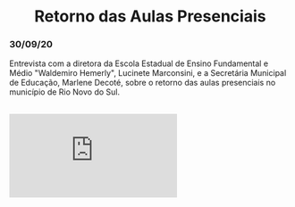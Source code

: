<center><h1>Retorno das Aulas Presenciais</h1></center>
<h3>30/09/20</h3>


Entrevista com a diretora da Escola Estadual de Ensino Fundamental e Médio "Waldemiro Hemerly", Lucinete Marconsini, e a Secretária Municipal de Educação, Marlene Decoté, sobre o 
retorno das aulas presenciais no município de Rio Novo do Sul.

<br>
<div class="containerVideo">
  <iframe class="responsive-iframe-Video" src="https://www.youtube.com/watch?v=D4xJ8joUHzM&feature=youtu.be" frameborder="0" allow="accelerometer; autoplay; encrypted-media; gyroscope; picture-in-picture" allowfullscreen></iframe>
</div>
<br>
